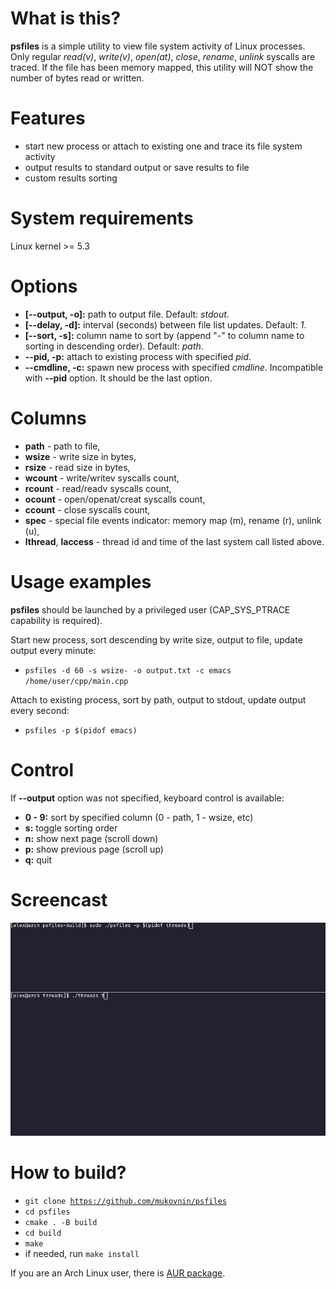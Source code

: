 # What is this?

**psfiles** is a simple utility to view file system activity of Linux processes.
Only regular *read(v)*, *write(v)*, *open(at)*, *close*, *rename*, *unlink* syscalls are traced.
If the file has been memory mapped, this utility will NOT show the number of bytes read or written.

# Features

* start new process or attach to existing one and trace its file system activity
* output results to standard output or save results to file
* custom results sorting

# System requirements

Linux kernel >= 5.3

# Options

* **[--output, -o]:** path to output file. Default: *stdout*.
* **[--delay, -d]:** interval (seconds) between file list updates. Default: *1*.
* **[--sort, -s]:** column name to sort by (append "-" to column name to sorting in descending order). Default: *path*.
* **--pid, -p:** attach to existing process with specified *pid*.
* **--cmdline, -c:** spawn new process with specified *cmdline*. Incompatible with **--pid** option. It should be the last option.

# Columns

* **path** - path to file,
* **wsize** - write size in bytes,
* **rsize** - read size in bytes,
* **wcount** - write/writev syscalls count,
* **rcount** - read/readv syscalls count,
* **ocount** - open/openat/creat syscalls count,
* **ccount** - close syscalls count,
* **spec** - special file events indicator: memory map (m), rename (r), unlink (u),
* **lthread**, **laccess** - thread id and time of the last system call listed above.

# Usage examples

**psfiles** should be launched by a privileged user (CAP_SYS_PTRACE capability is required).

Start new process, sort descending by write size, output to file, update output every minute:
* <code>psfiles -d 60 -s wsize- -o output.txt -c emacs /home/user/cpp/main.cpp</code>

Attach to existing process, sort by path, output to stdout, update output every second:
* <code>psfiles -p $(pidof emacs)</code>

# Control

If **--output** option was not specified, keyboard control is available:

* **0 - 9:** sort by specified column (0 - path, 1 - wsize, etc)
* **s:** toggle sorting order
* **n:** show next page (scroll down)
* **p:** show previous page (scroll up)
* **q:** quit

# Screencast

![psfiles screencast](.sample/screencast.gif)

# How to build?

* <code>git clone https://github.com/mukovnin/psfiles</code>
* <code>cd psfiles</code>
* <code>cmake . -B build</code>
* <code>cd build</code>
* <code>make</code>
* if needed, run <code>make install</code>

If you are an Arch Linux user, there is [AUR package](https://aur.archlinux.org/packages/psfiles).
